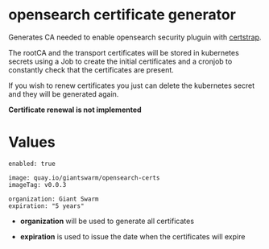 # opensearch certificate generator

Generates CA needed to enable opensearch security pluguin with [certstrap](https://github.com/square/certstrap).

The rootCA and the transport certificates will be stored in kubernetes secrets using a Job to create the initial certificates and a cronjob to constantly check that the certificates are present.

If you wish to renew certificates you just can delete the kubernetes secret and they will be generated again.

**Certificate renewal is not implemented**


# Values
```
enabled: true

image: quay.io/giantswarm/opensearch-certs
imageTag: v0.0.3

organization: Giant Swarm
expiration: "5 years"
```

- **organization** will be used to generate all certificates

- **expiration** is used to issue the date when the certificates will expire
